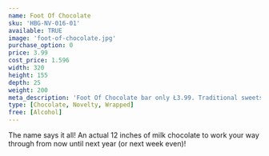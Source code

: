 ```yaml
---
name: Foot Of Chocolate
sku: 'HBG-NV-016-01'
available: TRUE
image: 'foot-of-chocolate.jpg'
purchase_option: 0
price: 3.99
cost_price: 1.596
width: 320
height: 155
depth: 25
weight: 200
meta_description: 'Foot Of Chocolate bar only Ł3.99. Traditional sweets and more at Humbugs Confectionery Store. Specialists in satisfying your sweet tooth!'
type: [Chocolate, Novelty, Wrapped]
free: [Alcohol]
---
```

The name says it all! An actual 12 inches of milk chocolate to work your way through from now until next year (or next week even)!